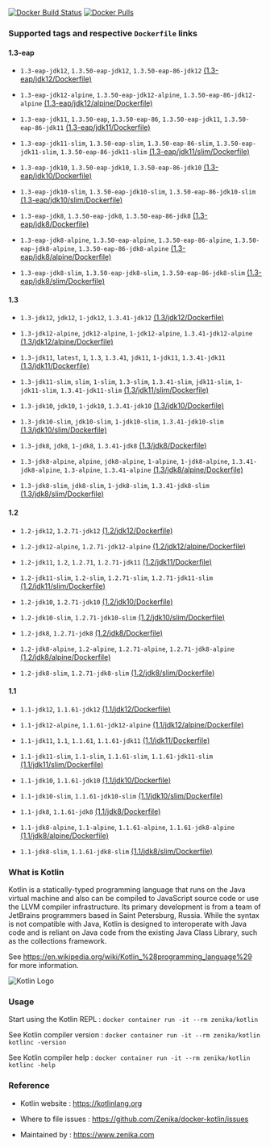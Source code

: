 [![Docker Build Status](https://img.shields.io/docker/build/zenika/kotlin.svg)](https://hub.docker.com/r/zenika/kotlin/) [![Docker Pulls](https://img.shields.io/docker/pulls/zenika/kotlin.svg)](https://hub.docker.com/r/zenika/kotlin/)

### Supported tags and respective `Dockerfile` links

#### 1.3-eap

 * `1.3-eap-jdk12`, `1.3.50-eap-jdk12`, `1.3.50-eap-86-jdk12` [(1.3-eap/jdk12/Dockerfile)](https://github.com/Zenika/docker-kotlin/blob/master/1.3-eap/jdk12/Dockerfile)

 * `1.3-eap-jdk12-alpine`, `1.3.50-eap-jdk12-alpine`, `1.3.50-eap-86-jdk12-alpine` [(1.3-eap/jdk12/alpine/Dockerfile)](https://github.com/Zenika/docker-kotlin/blob/master/1.3-eap/jdk12/alpine/Dockerfile)

 * `1.3-eap-jdk11`, `1.3.50-eap`, `1.3.50-eap-86`, `1.3.50-eap-jdk11`, `1.3.50-eap-86-jdk11` [(1.3-eap/jdk11/Dockerfile)](https://github.com/Zenika/docker-kotlin/blob/master/1.3-eap/jdk11/Dockerfile)

 * `1.3-eap-jdk11-slim`, `1.3.50-eap-slim`, `1.3.50-eap-86-slim`, `1.3.50-eap-jdk11-slim`, `1.3.50-eap-86-jdk11-slim` [(1.3-eap/jdk11/slim/Dockerfile)](https://github.com/Zenika/docker-kotlin/blob/master/1.3-eap/jdk11/slim/Dockerfile)

 * `1.3-eap-jdk10`, `1.3.50-eap-jdk10`, `1.3.50-eap-86-jdk10` [(1.3-eap/jdk10/Dockerfile)](https://github.com/Zenika/docker-kotlin/blob/master/1.3-eap/jdk10/Dockerfile)

 * `1.3-eap-jdk10-slim`, `1.3.50-eap-jdk10-slim`, `1.3.50-eap-86-jdk10-slim` [(1.3-eap/jdk10/slim/Dockerfile)](https://github.com/Zenika/docker-kotlin/blob/master/1.3-eap/jdk10/slim/Dockerfile)

 * `1.3-eap-jdk8`, `1.3.50-eap-jdk8`, `1.3.50-eap-86-jdk8` [(1.3-eap/jdk8/Dockerfile)](https://github.com/Zenika/docker-kotlin/blob/master/1.3-eap/jdk8/Dockerfile)

 * `1.3-eap-jdk8-alpine`, `1.3.50-eap-alpine`, `1.3.50-eap-86-alpine`, `1.3.50-eap-jdk8-alpine`, `1.3.50-eap-86-jdk8-alpine` [(1.3-eap/jdk8/alpine/Dockerfile)](https://github.com/Zenika/docker-kotlin/blob/master/1.3-eap/jdk8/alpine/Dockerfile)

 * `1.3-eap-jdk8-slim`, `1.3.50-eap-jdk8-slim`, `1.3.50-eap-86-jdk8-slim` [(1.3-eap/jdk8/slim/Dockerfile)](https://github.com/Zenika/docker-kotlin/blob/master/1.3-eap/jdk8/slim/Dockerfile)

#### 1.3

 * `1.3-jdk12`, `jdk12`, `1-jdk12`, `1.3.41-jdk12` [(1.3/jdk12/Dockerfile)](https://github.com/Zenika/docker-kotlin/blob/master/1.3/jdk12/Dockerfile)

 * `1.3-jdk12-alpine`, `jdk12-alpine`, `1-jdk12-alpine`, `1.3.41-jdk12-alpine` [(1.3/jdk12/alpine/Dockerfile)](https://github.com/Zenika/docker-kotlin/blob/master/1.3/jdk12/alpine/Dockerfile)

 * `1.3-jdk11`, `latest`, `1`, `1.3`, `1.3.41`, `jdk11`, `1-jdk11`, `1.3.41-jdk11` [(1.3/jdk11/Dockerfile)](https://github.com/Zenika/docker-kotlin/blob/master/1.3/jdk11/Dockerfile)

 * `1.3-jdk11-slim`, `slim`, `1-slim`, `1.3-slim`, `1.3.41-slim`, `jdk11-slim`, `1-jdk11-slim`, `1.3.41-jdk11-slim` [(1.3/jdk11/slim/Dockerfile)](https://github.com/Zenika/docker-kotlin/blob/master/1.3/jdk11/slim/Dockerfile)

 * `1.3-jdk10`, `jdk10`, `1-jdk10`, `1.3.41-jdk10` [(1.3/jdk10/Dockerfile)](https://github.com/Zenika/docker-kotlin/blob/master/1.3/jdk10/Dockerfile)

 * `1.3-jdk10-slim`, `jdk10-slim`, `1-jdk10-slim`, `1.3.41-jdk10-slim` [(1.3/jdk10/slim/Dockerfile)](https://github.com/Zenika/docker-kotlin/blob/master/1.3/jdk10/slim/Dockerfile)

 * `1.3-jdk8`, `jdk8`, `1-jdk8`, `1.3.41-jdk8` [(1.3/jdk8/Dockerfile)](https://github.com/Zenika/docker-kotlin/blob/master/1.3/jdk8/Dockerfile)

 * `1.3-jdk8-alpine`, `alpine`, `jdk8-alpine`, `1-alpine`, `1-jdk8-alpine`, `1.3.41-jdk8-alpine`, `1.3-alpine`, `1.3.41-alpine` [(1.3/jdk8/alpine/Dockerfile)](https://github.com/Zenika/docker-kotlin/blob/master/1.3/jdk8/alpine/Dockerfile)

 * `1.3-jdk8-slim`, `jdk8-slim`, `1-jdk8-slim`, `1.3.41-jdk8-slim` [(1.3/jdk8/slim/Dockerfile)](https://github.com/Zenika/docker-kotlin/blob/master/1.3/jdk8/slim/Dockerfile)

#### 1.2

 * `1.2-jdk12`, `1.2.71-jdk12` [(1.2/jdk12/Dockerfile)](https://github.com/Zenika/docker-kotlin/blob/master/1.2/jdk12/Dockerfile)

 * `1.2-jdk12-alpine`, `1.2.71-jdk12-alpine` [(1.2/jdk12/alpine/Dockerfile)](https://github.com/Zenika/docker-kotlin/blob/master/1.2/jdk12/alpine/Dockerfile)

 * `1.2-jdk11`, `1.2`, `1.2.71`, `1.2.71-jdk11` [(1.2/jdk11/Dockerfile)](https://github.com/Zenika/docker-kotlin/blob/master/1.2/jdk11/Dockerfile)

 * `1.2-jdk11-slim`, `1.2-slim`, `1.2.71-slim`, `1.2.71-jdk11-slim` [(1.2/jdk11/slim/Dockerfile)](https://github.com/Zenika/docker-kotlin/blob/master/1.2/jdk11/slim/Dockerfile)

 * `1.2-jdk10`, `1.2.71-jdk10` [(1.2/jdk10/Dockerfile)](https://github.com/Zenika/docker-kotlin/blob/master/1.2/jdk10/Dockerfile)

 * `1.2-jdk10-slim`, `1.2.71-jdk10-slim` [(1.2/jdk10/slim/Dockerfile)](https://github.com/Zenika/docker-kotlin/blob/master/1.2/jdk10/slim/Dockerfile)

 * `1.2-jdk8`, `1.2.71-jdk8` [(1.2/jdk8/Dockerfile)](https://github.com/Zenika/docker-kotlin/blob/master/1.2/jdk8/Dockerfile)

 * `1.2-jdk8-alpine`, `1.2-alpine`, `1.2.71-alpine`, `1.2.71-jdk8-alpine` [(1.2/jdk8/alpine/Dockerfile)](https://github.com/Zenika/docker-kotlin/blob/master/1.2/jdk8/alpine/Dockerfile)

 * `1.2-jdk8-slim`, `1.2.71-jdk8-slim` [(1.2/jdk8/slim/Dockerfile)](https://github.com/Zenika/docker-kotlin/blob/master/1.2/jdk8/slim/Dockerfile)

#### 1.1

 * `1.1-jdk12`, `1.1.61-jdk12` [(1.1/jdk12/Dockerfile)](https://github.com/Zenika/docker-kotlin/blob/master/1.1/jdk12/Dockerfile)

 * `1.1-jdk12-alpine`, `1.1.61-jdk12-alpine` [(1.1/jdk12/alpine/Dockerfile)](https://github.com/Zenika/docker-kotlin/blob/master/1.1/jdk12/alpine/Dockerfile)

 * `1.1-jdk11`, `1.1`, `1.1.61`, `1.1.61-jdk11` [(1.1/jdk11/Dockerfile)](https://github.com/Zenika/docker-kotlin/blob/master/1.1/jdk11/Dockerfile)

 * `1.1-jdk11-slim`, `1.1-slim`, `1.1.61-slim`, `1.1.61-jdk11-slim` [(1.1/jdk11/slim/Dockerfile)](https://github.com/Zenika/docker-kotlin/blob/master/1.1/jdk11/slim/Dockerfile)

 * `1.1-jdk10`, `1.1.61-jdk10` [(1.1/jdk10/Dockerfile)](https://github.com/Zenika/docker-kotlin/blob/master/1.1/jdk10/Dockerfile)

 * `1.1-jdk10-slim`, `1.1.61-jdk10-slim` [(1.1/jdk10/slim/Dockerfile)](https://github.com/Zenika/docker-kotlin/blob/master/1.1/jdk10/slim/Dockerfile)

 * `1.1-jdk8`, `1.1.61-jdk8` [(1.1/jdk8/Dockerfile)](https://github.com/Zenika/docker-kotlin/blob/master/1.1/jdk8/Dockerfile)

 * `1.1-jdk8-alpine`, `1.1-alpine`, `1.1.61-alpine`, `1.1.61-jdk8-alpine` [(1.1/jdk8/alpine/Dockerfile)](https://github.com/Zenika/docker-kotlin/blob/master/1.1/jdk8/alpine/Dockerfile)

 * `1.1-jdk8-slim`, `1.1.61-jdk8-slim` [(1.1/jdk8/slim/Dockerfile)](https://github.com/Zenika/docker-kotlin/blob/master/1.1/jdk8/slim/Dockerfile)

### What is Kotlin

Kotlin is a statically-typed programming language that runs on the Java virtual machine and also can be compiled to JavaScript source code or use the LLVM compiler infrastructure. Its primary development is from a team of JetBrains programmers based in Saint Petersburg, Russia. While the syntax is not compatible with Java, Kotlin is designed to interoperate with Java code and is reliant on Java code from the existing Java Class Library, such as the collections framework.

See https://en.wikipedia.org/wiki/Kotlin_%28programming_language%29 for more information.

![Kotlin Logo](https://github.com/Zenika/docker-kotlin/raw/master/Kotlin-logo.png)

### Usage

Start using the Kotlin REPL : `docker container run -it --rm zenika/kotlin`

See Kotlin compiler version : `docker container run -it --rm zenika/kotlin kotlinc -version`

See Kotlin compiler help : `docker container run -it --rm zenika/kotlin kotlinc -help`

### Reference

 * Kotlin website : https://kotlinlang.org

 * Where to file issues : https://github.com/Zenika/docker-kotlin/issues

 * Maintained by : https://www.zenika.com
